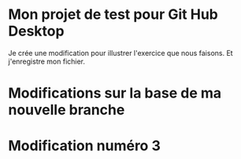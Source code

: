 # Mon projet de test pour Git Hub Desktop 

Je crée une modification pour illustrer l'exercice que nous faisons.
Et j'enregistre mon fichier.

# Modifications sur la base de ma nouvelle branche

# Modification numéro 3